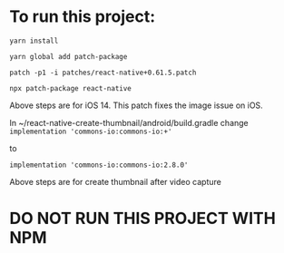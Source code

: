 # To run this project:

`yarn install`

`yarn global add patch-package`

`patch -p1 -i patches/react-native+0.61.5.patch`

`npx patch-package react-native`

Above steps are for iOS 14. This patch fixes the image issue on iOS.


<!-- if Above commands not working
`node_modules > react-native > Libraries > Images > RCTUIImageViewAnimated.m` search for `if (_currentFrame)`

`if (_currentFrame) {`
   ` layer.contentsScale = self.animatedImageScale;`
    `layer.contents = (__bridge id)_currentFrame.CGImage;`
  `} else {`
   ` [super displayLayer:layer];`
  `}` -->



In ~/react-native-create-thumbnail/android/build.gradle change
`implementation 'commons-io:commons-io:+'`

to

`implementation 'commons-io:commons-io:2.8.0'`

Above steps are for create thumbnail after video capture
# DO NOT RUN THIS PROJECT WITH NPM